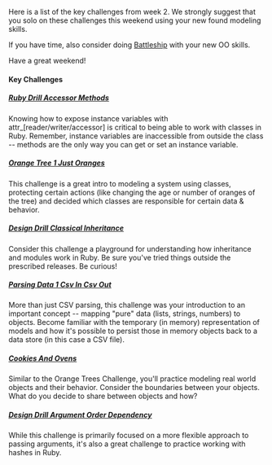 Here is a list of the key challenges from week 2. We strongly suggest that you solo on these challenges this weekend using your new found modeling skills.

If you have time, also consider doing [Battleship](../../exercises/battleship-challenge) with your new OO skills.

Have a great weekend!

#### Key Challenges

##### [Ruby Drill Accessor Methods](../../exercises/ruby-drill-accessor-methods-challenge)

Knowing how to expose instance variables with attr_[reader/writer/accessor] is critical to being able to work with classes in Ruby. Remember, instance variables are inaccessible from outside the class -- methods are the only way you can get or set an instance variable.

##### [Orange Tree 1 Just Oranges](../../exercises/orange-tree-1-just-oranges-challenge)

This challenge is a great intro to modeling a system using classes, protecting certain actions (like changing the age or number of oranges of the tree) and decided which classes are responsible for certain data & behavior.

##### [Design Drill Classical Inheritance](../../exercises/design-drill-classical-inheritance-challenge)

Consider this challenge a playground for understanding how inheritance and modules work in Ruby. Be sure you've tried things outside the prescribed releases. Be curious!

##### [Parsing Data 1 Csv In Csv Out](../../exercises/parsing-data-1-csv-in-csv-out-challenge)

More than just CSV parsing, this challenge was your introduction to an important concept -- mapping "pure" data (lists, strings, numbers) to objects. Become familiar with the temporary (in memory) representation of models and how it's possible to persist those in memory objects back to a data store (in this case a CSV file).

##### [Cookies And Ovens](../../exercises//cookies-and-ovens-challenge)

Similar to the Orange Trees Challenge, you'll practice modeling real world objects and their behavior. Consider the boundaries between your objects. What do you decide to share between objects and how?

##### [Design Drill Argument Order Dependency](../../exercises/design-drill-argument-order-dependency-challenge)

While this challenge is primarily focused on a more flexible approach to passing arguments, it's also a great challenge to practice working with hashes in Ruby.
